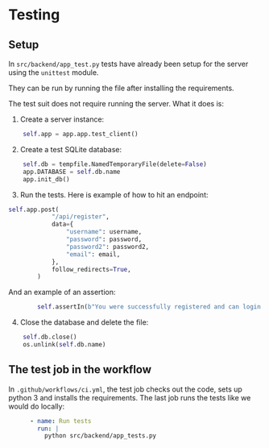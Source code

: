 # Testing

## Setup

In `src/backend/app_test.py` tests have already been setup for the server using the `unittest` module.

They can be run by running the file after installing the requirements. 

The test suit does not require running the server. What it does is:

1. Create a server instance:

```python
    self.app = app.app.test_client()
```

2. Create a test SQLite database:

```python
    self.db = tempfile.NamedTemporaryFile(delete=False)
    app.DATABASE = self.db.name
    app.init_db()
```

3. Run the tests. Here is example of how to hit an endpoint:

```python
self.app.post(
            "/api/register",
            data={
                "username": username,
                "password": password,
                "password2": password2,
                "email": email,
            },
            follow_redirects=True,
        )
```

And an example of an assertion:

```python
        self.assertIn(b"You were successfully registered and can login now", rv.data)
```

4. Close the database and delete the file:

```python
    self.db.close()
    os.unlink(self.db.name)
```

## The test job in the workflow

In `.github/workflows/ci.yml`, the test job checks out the code, sets up python 3 and installs the requirements. The last job runs the tests like we would do locally:

```yaml
      - name: Run tests
        run: |
          python src/backend/app_tests.py
```


